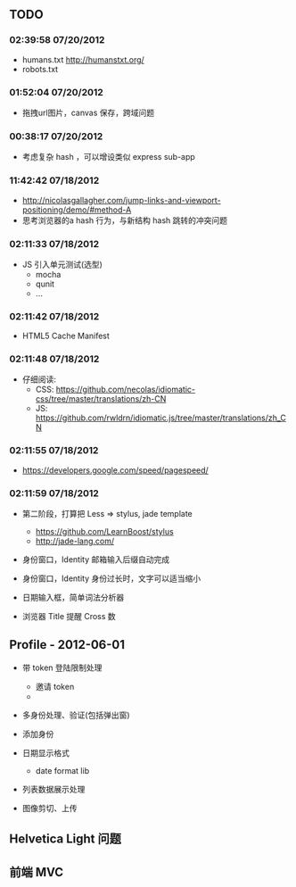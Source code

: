 TODO
----

### 02:39:58 07/20/2012
  * humans.txt http://humanstxt.org/
  * robots.txt

### 01:52:04 07/20/2012
  * 拖拽url图片，canvas 保存，跨域问题

### 00:38:17 07/20/2012
  * 考虑复杂 hash ，可以增设类似 express sub-app

### 11:42:42 07/18/2012
  * http://nicolasgallagher.com/jump-links-and-viewport-positioning/demo/#method-A
  * 思考浏览器的a hash 行为，与新结构 hash 跳转的冲突问题

### 02:11:33 07/18/2012
  * JS 引入单元测试(选型)
    - mocha
    - qunit
    - ...

### 02:11:42 07/18/2012
  * HTML5 Cache Manifest

### 02:11:48 07/18/2012
  * 仔细阅读:
    - CSS: https://github.com/necolas/idiomatic-css/tree/master/translations/zh-CN
    - JS: https://github.com/rwldrn/idiomatic.js/tree/master/translations/zh_CN

### 02:11:55 07/18/2012
* https://developers.google.com/speed/pagespeed/

### 02:11:59 07/18/2012
  * 第二阶段，打算把 Less => stylus, jade template
    - https://github.com/LearnBoost/stylus
    - http://jade-lang.com/

* 身份窗口，Identity  邮箱输入后缀自动完成

* 身份窗口，Identity 身份过长时，文字可以适当缩小

* 日期输入框，简单词法分析器

* 浏览器 Title 提醒 Cross 数


## Profile - 2012-06-01
  - 带 token 登陆限制处理
    - 邀请 token
    -
  - 多身份处理、验证(包括弹出窗)
  - 添加身份

  - 日期显示格式
    - date format lib
  - 列表数据展示处理

  - 图像剪切、上传

## Helvetica Light 问题

## 前端 MVC
